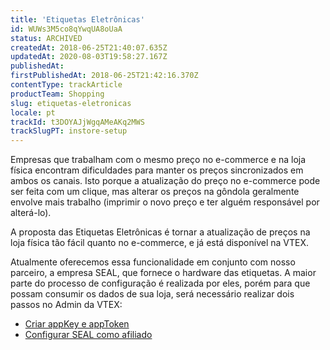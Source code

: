 ```yaml
---
title: 'Etiquetas Eletrônicas'
id: WUWs3M5co8qYwqUA8oUaA
status: ARCHIVED
createdAt: 2018-06-25T21:40:07.635Z
updatedAt: 2020-08-03T19:58:27.167Z
publishedAt: 
firstPublishedAt: 2018-06-25T21:42:16.370Z
contentType: trackArticle
productTeam: Shopping
slug: etiquetas-eletronicas
locale: pt
trackId: t3DOYAJjWgqAMeAKq2MWS
trackSlugPT: instore-setup
---
```


Empresas que trabalham com o mesmo preço no e-commerce e na loja física encontram dificuldades para manter os preços sincronizados em ambos os canais. Isto porque a atualização do preço no e-commerce pode ser feita com um clique, mas alterar os preços na gôndola geralmente envolve mais trabalho (imprimir o novo preço e ter alguém responsável por alterá-lo).

A proposta das Etiquetas Eletrônicas é tornar a atualização de preços na loja física tão fácil quanto no e-commerce, e já está disponível na VTEX.

Atualmente oferecemos essa funcionalidade em conjunto com nosso parceiro, a empresa SEAL, que fornece o hardware das etiquetas. A maior parte do processo de configuração é realizada por eles, porém para que possam consumir os dados de sua loja, será necessário realizar dois passos no Admin da VTEX:

- [Criar appKey e appToken](/pt/tutorial/criar-appkey-e-apptoken-para-autenticar-integracoes)
- [Configurar SEAL como afiliado](/pt/tutorial/como-configurar-afiliado)
